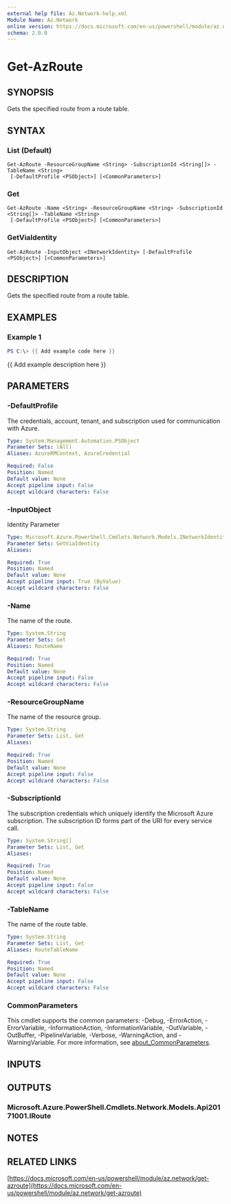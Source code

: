 ```yaml
---
external help file: Az.Network-help.xml
Module Name: Az.Network
online version: https://docs.microsoft.com/en-us/powershell/module/az.network/get-azroute
schema: 2.0.0
---
```


# Get-AzRoute

## SYNOPSIS
Gets the specified route from a route table.

## SYNTAX

### List (Default)
```
Get-AzRoute -ResourceGroupName <String> -SubscriptionId <String[]> -TableName <String>
 [-DefaultProfile <PSObject>] [<CommonParameters>]
```

### Get
```
Get-AzRoute -Name <String> -ResourceGroupName <String> -SubscriptionId <String[]> -TableName <String>
 [-DefaultProfile <PSObject>] [<CommonParameters>]
```

### GetViaIdentity
```
Get-AzRoute -InputObject <INetworkIdentity> [-DefaultProfile <PSObject>] [<CommonParameters>]
```

## DESCRIPTION
Gets the specified route from a route table.

## EXAMPLES

### Example 1
```powershell
PS C:\> {{ Add example code here }}
```

{{ Add example description here }}

## PARAMETERS

### -DefaultProfile
The credentials, account, tenant, and subscription used for communication with Azure.

```yaml
Type: System.Management.Automation.PSObject
Parameter Sets: (All)
Aliases: AzureRMContext, AzureCredential

Required: False
Position: Named
Default value: None
Accept pipeline input: False
Accept wildcard characters: False
```

### -InputObject
Identity Parameter

```yaml
Type: Microsoft.Azure.PowerShell.Cmdlets.Network.Models.INetworkIdentity
Parameter Sets: GetViaIdentity
Aliases:

Required: True
Position: Named
Default value: None
Accept pipeline input: True (ByValue)
Accept wildcard characters: False
```

### -Name
The name of the route.

```yaml
Type: System.String
Parameter Sets: Get
Aliases: RouteName

Required: True
Position: Named
Default value: None
Accept pipeline input: False
Accept wildcard characters: False
```

### -ResourceGroupName
The name of the resource group.

```yaml
Type: System.String
Parameter Sets: List, Get
Aliases:

Required: True
Position: Named
Default value: None
Accept pipeline input: False
Accept wildcard characters: False
```

### -SubscriptionId
The subscription credentials which uniquely identify the Microsoft Azure subscription.
The subscription ID forms part of the URI for every service call.

```yaml
Type: System.String[]
Parameter Sets: List, Get
Aliases:

Required: True
Position: Named
Default value: None
Accept pipeline input: False
Accept wildcard characters: False
```

### -TableName
The name of the route table.

```yaml
Type: System.String
Parameter Sets: List, Get
Aliases: RouteTableName

Required: True
Position: Named
Default value: None
Accept pipeline input: False
Accept wildcard characters: False
```

### CommonParameters
This cmdlet supports the common parameters: -Debug, -ErrorAction, -ErrorVariable, -InformationAction, -InformationVariable, -OutVariable, -OutBuffer, -PipelineVariable, -Verbose, -WarningAction, and -WarningVariable. For more information, see [about_CommonParameters](http://go.microsoft.com/fwlink/?LinkID=113216).

## INPUTS

## OUTPUTS

### Microsoft.Azure.PowerShell.Cmdlets.Network.Models.Api20171001.IRoute
## NOTES

## RELATED LINKS

[https://docs.microsoft.com/en-us/powershell/module/az.network/get-azroute](https://docs.microsoft.com/en-us/powershell/module/az.network/get-azroute)

